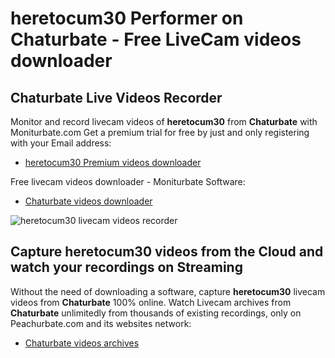# heretocum30 Performer on Chaturbate - Free LiveCam videos downloader

## Chaturbate Live Videos Recorder

Monitor and record livecam videos of **heretocum30** from **Chaturbate** with Moniturbate.com
Get a premium trial for free by just and only registering with your Email address:
* [heretocum30 Premium videos downloader](https://moniturbate.com/request-demo-licence-key.html)

Free livecam videos downloader - Moniturbate Software:
* [Chaturbate videos downloader](https://moniturbate.com/moniturbate-download-software.html)

![heretocum30 livecam videos recorder](https://peachurnet.com/templates/moniturbate-software.png)


## Capture heretocum30 videos from the Cloud and watch your recordings on Streaming

Without the need of downloading a software, capture **heretocum30** livecam videos from **Chaturbate** 100% online.
Watch Livecam archives from **Chaturbate** unlimitedly from thousands of existing recordings, only on Peachurbate.com and its websites network:
* [Chaturbate videos archives](https://peachurnet.com/)